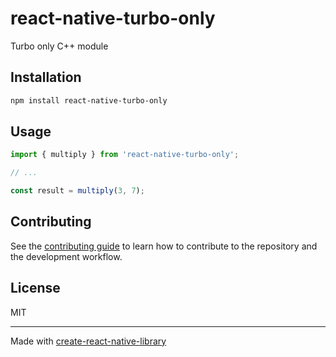 # react-native-turbo-only

Turbo only C++ module

## Installation

```sh
npm install react-native-turbo-only
```

## Usage


```js
import { multiply } from 'react-native-turbo-only';

// ...

const result = multiply(3, 7);
```

## Contributing

See the [contributing guide](CONTRIBUTING.md) to learn how to contribute to the repository and the development workflow.

## License

MIT

---

Made with [create-react-native-library](https://github.com/callstack/react-native-builder-bob)
